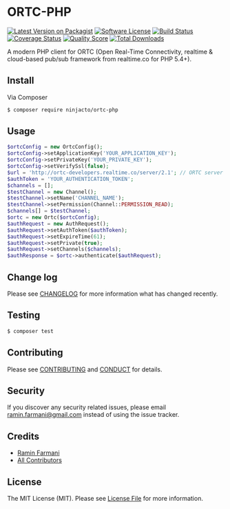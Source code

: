 # ORTC-PHP

[![Latest Version on Packagist][ico-version]][link-packagist]
[![Software License][ico-license]](LICENSE.md)
[![Build Status][ico-travis]][link-travis]
[![Coverage Status][ico-scrutinizer]][link-scrutinizer]
[![Quality Score][ico-code-quality]][link-code-quality]
[![Total Downloads][ico-downloads]][link-downloads]

A modern PHP client for ORTC (Open Real-Time Connectivity, realtime & cloud-based pub/sub framework from realtime.co for PHP 5.4+).

## Install

Via Composer

``` bash
$ composer require ninjacto/ortc-php
```

## Usage

``` php
$ortcConfig = new OrtcConfig();
$ortcConfig->setApplicationKey('YOUR_APPLICATION_KEY');
$ortcConfig->setPrivateKey('YOUR_PRIVATE_KEY');
$ortcConfig->setVerifySsl(false);
$url = 'http://ortc-developers.realtime.co/server/2.1'; // ORTC server URL
$authToken = 'YOUR_AUTHENTICATION_TOKEN';
$channels = [];
$testChannel = new Channel();
$testChannel->setName('CHANNEL_NAME');
$testChannel->setPermission(Channel::PERMISSION_READ);
$channels[] = $testChannel;
$ortc = new Ortc($ortcConfig);
$authRequest = new AuthRequest();
$authRequest->setAuthToken($authToken);
$authRequest->setExpireTime(61);
$authRequest->setPrivate(true);
$authRequest->setChannels($channels);
$authResponse = $ortc->authenticate($authRequest);
```

## Change log

Please see [CHANGELOG](CHANGELOG.md) for more information what has changed recently.

## Testing

``` bash
$ composer test
```

## Contributing

Please see [CONTRIBUTING](CONTRIBUTING.md) and [CONDUCT](CONDUCT.md) for details.

## Security

If you discover any security related issues, please email ramin.farmani@gmail.com instead of using the issue tracker.

## Credits

- [Ramin Farmani][link-author]
- [All Contributors][link-contributors]

## License

The MIT License (MIT). Please see [License File](LICENSE.md) for more information.

[ico-version]: https://img.shields.io/packagist/v/ninjacto/ortc-php.svg?style=flat-square
[ico-license]: https://img.shields.io/badge/license-MIT-brightgreen.svg?style=flat-square
[ico-travis]: https://img.shields.io/travis/ninjacto/ortc-php/master.svg?style=flat-square
[ico-scrutinizer]: https://img.shields.io/scrutinizer/coverage/g/ninjacto/ortc-php.svg?style=flat-square
[link-scrutinizer-build]: https://scrutinizer-ci.com/g/ninjacto/ortc-php/badges/build.png?b=master
[ico-code-quality]: https://img.shields.io/scrutinizer/g/ninjacto/ortc-php.svg?style=flat-square
[ico-downloads]: https://img.shields.io/packagist/dt/ninjacto/ortc-php.svg?style=flat-square

[link-packagist]: https://packagist.org/packages/ninjacto/ortc-php
[link-travis]: https://travis-ci.org/ninjacto/ortc-php
[link-scrutinizer]: https://scrutinizer-ci.com/g/ninjacto/ortc-php/code-structure
[link-scrutinizer-build]: https://scrutinizer-ci.com/g/ninjacto/ortc-php/build-status/master
[link-code-quality]: https://scrutinizer-ci.com/g/ninjacto/ortc-php
[link-downloads]: https://packagist.org/packages/ninjacto/ortc-php
[link-author]: https://github.com/ninjacto
[link-contributors]: ../../contributors
